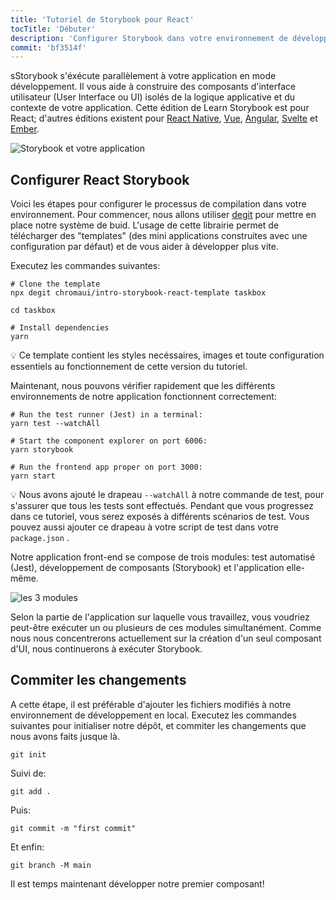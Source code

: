 ```yaml
---
title: 'Tutoriel de Storybook pour React'
tocTitle: 'Débuter'
description: 'Configurer Storybook dans votre environnement de développement'
commit: 'bf3514f'
---
```


sStorybook s'éxécute parallèlement à votre application en mode développement. Il vous aide à construire des composants d'interface utilisateur (User Interface ou UI) isolés de la logique applicative et du contexte de votre application. Cette édition de Learn Storybook est pour React; d'autres éditions existent pour [React Native](/intro-to-storybook/react-native/en/get-started), [Vue](/intro-to-storybook/vue/fr/get-started), [Angular](/intro-to-storybook/angular/en/get-started), [Svelte](/intro-to-storybook/svelte/en/get-started) et [Ember](/intro-to-storybook/ember/en/get-started).

![Storybook et votre application](/intro-to-storybook/storybook-relationship.jpg)

## Configurer React Storybook

Voici les étapes pour configurer le processus de compilation dans votre environnement. Pour commencer, nous allons utiliser [degit](https://github.com/Rich-Harris/degit) pour mettre en place notre système de buid. L'usage de cette librairie permet de télécharger des "templates" (des mini applications construites avec une configuration par défaut) et de vous aider à développer plus vite.

Executez les commandes suivantes:

```shell:clipboard=false
# Clone the template
npx degit chromaui/intro-storybook-react-template taskbox

cd taskbox

# Install dependencies
yarn
```

<div class="aside">
💡 Ce template contient les styles necéssaires, images et toute configuration essentiels au fonctionnement de cette version du tutoriel.
</div>

Maintenant, nous pouvons vérifier rapidement que les différents environnements de notre application fonctionnent correctement:

```shell:clipboard=false
# Run the test runner (Jest) in a terminal:
yarn test --watchAll

# Start the component explorer on port 6006:
yarn storybook

# Run the frontend app proper on port 3000:
yarn start
```

<div class="aside">
💡 Nous avons ajouté le drapeau <code>--watchAll</code> à notre commande de test, pour s'assurer que tous les tests sont effectués. Pendant que vous progressez dans ce tutoriel, vous serez exposés à différents scénarios de test. Vous pouvez aussi ajouter ce drapeau à votre script de test dans votre <code>package.json</code> .
</div>

Notre application front-end se compose de trois modules: test automatisé (Jest), développement de composants (Storybook) et l'application elle-même.

![les 3 modules](/intro-to-storybook/app-three-modalities.png)

Selon la partie de l'application sur laquelle vous travaillez, vous voudriez peut-être exécuter un ou plusieurs de ces modules simultanément. Comme nous nous concentrerons actuellement sur la création d'un seul composant d'UI, nous continuerons à exécuter Storybook.

## Commiter les changements

A cette étape, il est préférable d'ajouter les fichiers modifiés à notre environnement de développement en local. Executez les commandes suivantes pour initialiser notre dépôt, et commiter les changements que nous avons faits jusque là.

```shell
git init
```

Suivi de:

```shell
git add .
```

Puis:

```shell
git commit -m "first commit"
```

Et enfin:

```shell
git branch -M main
```

Il est temps maintenant développer notre premier composant!
